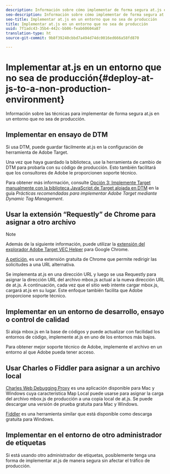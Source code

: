 ```yaml
---
description: Información sobre cómo implementar de forma segura at.js en un entorno que no sea de producción.
seo-description: Información sobre cómo implementar de forma segura at.js en un entorno que no sea de producción.
seo-title: Implementar at.js en un entorno que no sea de producción
title: Implementar at.js en un entorno que no sea de producción
uuid: 7f1adc43-35b4-442c-bb06-feab60604a87
translation-type: ht
source-git-commit: 9b8f39240cbbd7a494d74dc0016ed666a58fd870

---
```



# Implementar at.js en un entorno que no sea de producción{#deploy-at-js-to-a-non-production-environment}

Información sobre las técnicas para implementar de forma segura at.js en un entorno que no sea de producción.

## Implementar en ensayo de DTM

Si usa DTM, puede guardar fácilmente at.js en la configuración de herramienta de Adobe Target.

Una vez que haya guardado la biblioteca, use la herramienta de cambio de DTM para probarla con su código de producción. Esto también facilitará que los consultores de Adobe le proporcionen soporte técnico.

Para obtener más información, consulte [Opción 3: Implemente Target manualmente con la biblioteca JavaScript de Target alojada en DTM](https://marketing.adobe.com/resources/help/es_ES/dtm/target/t_implementing-target-manually-js-hosted-dtm.html) en la guía _Prácticas recomendadas para implementar Adobe Target mediante Dynamic Tag Management_.

## Usar la extensión “Requestly” de Chrome para asignar a otro archivo

>[!NOTE]
>
>Además de la siguiente información, puede utilizar la [extensión del explorador Adobe Target VEC Helper](/help/c-experiences/c-visual-experience-composer/r-troubleshoot-composer/vec-helper-browser-extension.md) para Google Chrome.

[A petición,](https://chrome.google.com/webstore/detail/requestly/mdnleldcmiljblolnjhpnblkcekpdkpa?hl=es) es una extensión gratuita de Chrome que permite redirigir las solicitudes a una URL alternativa.

Se implementa at.js en una dirección URL y luego se usa Requestly para asignar la dirección URL del archivo mbox.js actual a la nueva dirección URL de at.js. A continuación, cada vez que el sitio web intente cargar mbox.js, cargará at.js en su lugar. Este enfoque también facilita que Adobe proporcione soporte técnico.

## Implementar en un entorno de desarrollo, ensayo o control de calidad

Si aloja mbox.js en la base de códigos y puede actualizar con facilidad los entornos de código, implemente at.js en uno de los entornos más bajos.

Para obtener mejor soporte técnico de Adobe, implemente el archivo en un entorno al que Adobe pueda tener acceso.

## Usar Charles o Fiddler para asignar a un archivo local

[Charles Web Debugging Proxy](https://www.charlesproxy.com/) es una aplicación disponible para Mac y Windows cuya característica Map Local puede usarse para asignar la carga del archivo mbox.js de producción a una copia local de at.js. Se puede descargar una versión de prueba gratuita para Mac y Windows.

[Fiddler](https://www.telerik.com/fiddler) es una herramienta similar que está disponible como descarga gratuita para Windows.

## Implementar en el entorno de otro administrador de etiquetas

Si está usando otro administrador de etiquetas, posiblemente tenga una forma de implementar at.js de manera segura sin afectar el tráfico de producción.